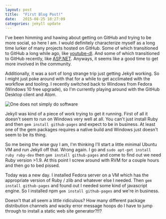 ```yaml
---
layout: post
title:  "First Blog Post!"
date:   2015-08-25 10:27:09
categories: jekyll update
---
```

I've been himming and hawing about getting on GitHub and trying to be more social, so here I am. I would definitely characterize myself as a long time lurker of many projects hosted on GitHub. Some of which transitioned to GitHub a long while ago, like [youtube-dl][youtube-dl]. And some of which transitioned to GitHub recently, like [ASP.NET][aspnet]. Anyways, it seems like a good time to get more involved in the community.

Additionally, it was a sort of long strange trip just getting Jekyll working. So I might just poke around with that for a while to get acclimated with the workflow and tooling. I recently switched back to Windows from Fedora (Windows 10 free upgrade), so I'm currently playing around with the GitHub Desktop client and Atom.

![One does not simply do software](cdn.meme.am/instances/500x/64126770.jpg)

Jekyll was kind of a piece of work trying to get it running. First of all it doesn't seem to run on Windows very well at all. You can't just install Ruby and then `gem install github-pages` and expect to be in business. At least one of the gem packages requires a native build and Windows just doesn't seem to be its thing.

So me being the wise guy I am, I'm thinking I'll start a little minimal Ubuntu VM and run Jekyll off that. Wrong again. I go and `sudo apt-get install ruby ruby-dev` then `gem install github-pages` and come to find out we need Ruby version >1.9. At this point I screw around with RVM for a couple hours and then go to bed pissed.

Today was a new day. I installed Fedora server on a VM which has the appropriate version of Ruby / zlib and whatever else I needed. Then `gem install github-pages` and found out I needed some kind of javascript engine. So I installed npm `gem install github-pages` and we're in business.

Doesn't that all seem a little ridiculous? How many different package distribution channels and wacky error message hoops do I have to jump through to install a static web site generator?!!?

[youtube-dl]:      https://github.com/rg3/youtube-dl
[aspnet]:   https://github.com/aspnet
